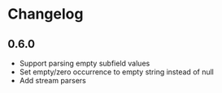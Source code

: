 # Changelog

## 0.6.0

- Support parsing empty subfield values
- Set empty/zero occurrence to empty string instead of null
- Add stream parsers
